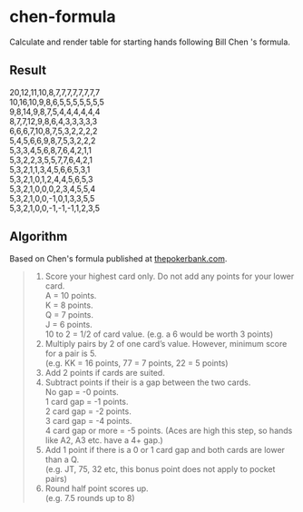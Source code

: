 # chen-formula
Calculate and render table for starting hands following Bill Chen 's formula.

## Result  
20,12,11,10,8,7,7,7,7,7,7,7,7  
10,16,10,9,8,6,5,5,5,5,5,5,5  
9,8,14,9,8,7,5,4,4,4,4,4,4  
8,7,7,12,9,8,6,4,3,3,3,3,3  
6,6,6,7,10,8,7,5,3,2,2,2,2  
5,4,5,6,6,9,8,7,5,3,2,2,2  
5,3,3,4,5,6,8,7,6,4,2,1,1  
5,3,2,2,3,5,5,7,7,6,4,2,1  
5,3,2,1,1,3,4,5,6,6,5,3,1  
5,3,2,1,0,1,2,4,4,5,6,5,3  
5,3,2,1,0,0,0,2,3,4,5,5,4  
5,3,2,1,0,0,-1,0,1,3,3,5,5  
5,3,2,1,0,0,-1,-1,-1,1,2,3,5    

## Algorithm  
Based on Chen's formula published at [thepokerbank.com](https://www.thepokerbank.com/strategy/basic/starting-hand-selection/chen-formula/).  

> 1. Score your highest card only. Do not add any points for your lower card.  
        A = 10 points.  
        K = 8 points.  
        Q = 7 points.  
        J = 6 points.  
        10 to 2 = 1/2 of card value. (e.g. a 6 would be worth 3 points)  
> 2. Multiply pairs by 2 of one card’s value. However, minimum score for a pair is 5.  
    (e.g. KK = 16 points, 77 = 7 points, 22 = 5 points)  
> 3. Add 2 points if cards are suited.  
> 4. Subtract points if their is a gap between the two cards.  
  No gap = -0 points.  
  1 card gap = -1 points.  
  2 card gap = -2 points.  
  3 card gap = -4 points.  
  4 card gap or more = -5 points. (Aces are high this step, so hands like A2, A3 etc. have a 4+ gap.)  
> 5. Add 1 point if there is a 0 or 1 card gap and both cards are lower than a Q.  
    (e.g. JT, 75, 32 etc, this bonus point does not apply to pocket pairs)  
> 6. Round half point scores up.  
    (e.g. 7.5 rounds up to 8)  
